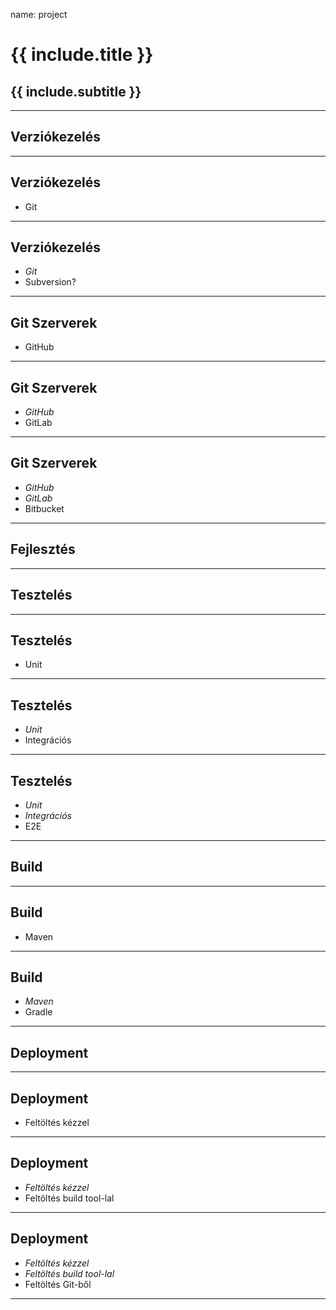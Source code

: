 name: project

# {{ include.title }}
## {{ include.subtitle }}

---

## Verziókezelés 


---

## Verziókezelés 

- Git

---

## Verziókezelés 

- *Git*
- Subversion?

---

## Git Szerverek 

- GitHub

---

## Git Szerverek 

- *GitHub*
- GitLab

---

## Git Szerverek 

- *GitHub*
- *GitLab*
- Bitbucket

---

## Fejlesztés

---

## Tesztelés

---

## Tesztelés

- Unit

---

## Tesztelés

- *Unit*
- Integrációs

---

## Tesztelés

- *Unit*
- *Integrációs*
- E2E

---

## Build

---

## Build

- Maven

---

## Build

- *Maven*
- Gradle

---

## Deployment

---

## Deployment

- Feltöltés kézzel

---

## Deployment

- *Feltöltés kézzel*
- Feltöltés build tool-lal

---

## Deployment

- *Feltöltés kézzel*
- *Feltöltés build tool-lal*
- Feltöltés Git-ből

---
